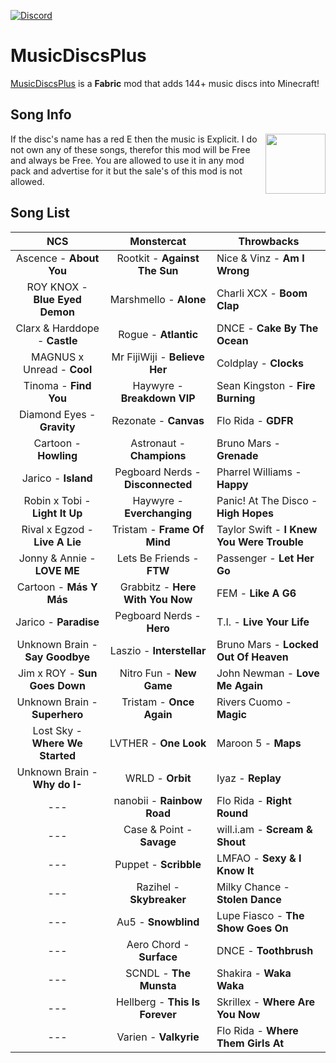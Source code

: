 [![Discord](https://img.shields.io/discord/733950434892447797.svg?label=&logo=discord&logoColor=ffffff&color=7389D8&labelColor=6A7EC2)](https://discord.gg/Fe4NGNQ)

# MusicDiscsPlus

 [MusicDiscsPlus](https://minecraft.curseforge.com/projects/MusicDiscsPlus) is a **Fabric** mod that adds 144+ music discs into Minecraft!
 
 
## Song Info
If the disc's name has a red E then the music is Explicit. <img align="right" width="96" height="96" src="https://i.ibb.co/3NH9VSm/output-onlinepngtools.png">
I do not own any of these songs, therefor this mod will be Free and always be Free. You are allowed to use it in any mod pack and advertise for it but the sale's of this mod is not allowed.

## Song List

|               NCS               |             Monstercat            | Throwbacks                                 |
|:-------------------------------:|:---------------------------------:|--------------------------------------------|
| Ascence - **About You**         |   Rootkit - **Against The Sun**   | Nice & Vinz - **Am I Wrong**               |
| ROY KNOX - **Blue Eyed Demon**  |       Marshmello - **Alone**      | Charli XCX - **Boom Clap**                 |
| Clarx & Harddope - **Castle**   |        Rogue - **Atlantic**       | DNCE - **Cake By The Ocean**               |
| MAGNUS x Unread - **Cool**      | Mr FijiWiji - **Believe Her**     | Coldplay - **Clocks**                      |
| Tinoma - **Find You**           | Haywyre - **Breakdown VIP**       | Sean Kingston - **Fire Burning**           |
| Diamond Eyes - **Gravity**      | Rezonate - **Canvas**             | Flo Rida - **GDFR**                        |
| Cartoon - **Howling**           | Astronaut - **Champions**         | Bruno Mars - **Grenade**                   |
| Jarico - **Island**             | Pegboard Nerds - **Disconnected** | Pharrel Williams - **Happy**               |
| Robin x Tobi - **Light It Up**  | Haywyre - **Everchanging**        | Panic! At The Disco - **High Hopes**       |
| Rival x Egzod - **Live A Lie**  | Tristam - **Frame Of Mind**       | Taylor Swift - **I Knew You Were Trouble** |
| Jonny & Annie - **LOVE ME**     | Lets Be Friends - **FTW**         | Passenger - **Let Her Go**                 |
| Cartoon - **Más Y Más**         | Grabbitz - **Here With You Now**  | FEM - **Like A G6**                        |
| Jarico - **Paradise**           | Pegboard Nerds - **Hero**         | T.I. - **Live Your Life**                  |
| Unknown Brain - **Say Goodbye** | Laszio - **Interstellar**         | Bruno Mars - **Locked Out Of Heaven**      |
| Jim x ROY - **Sun Goes Down**   | Nitro Fun - **New Game**          | John Newman - **Love Me Again**            |
| Unknown Brain - **Superhero**   | Tristam - **Once Again**          | Rivers Cuomo - **Magic**                   |
| Lost Sky - **Where We Started** | LVTHER - **One Look**             | Maroon 5 - **Maps**                        |
| Unknown Brain - **Why do I-**   | WRLD - **Orbit**                  | Iyaz - **Replay**                          |
| ---                             | nanobii - **Rainbow Road**        | Flo Rida - **Right Round**                 |
| ---                             | Case & Point - **Savage**         | will.i.am - **Scream & Shout**             |
| ---                             | Puppet - **Scribble**             | LMFAO - **Sexy & I Know It**               |
| ---                             | Razihel - **Skybreaker**          | Milky Chance - **Stolen Dance**            |
| ---                             | Au5 - **Snowblind**               | Lupe Fiasco - **The Show Goes On**         |
| ---                             | Aero Chord - **Surface**          | DNCE - **Toothbrush**                      |
| ---                             | SCNDL - **The Munsta**            | Shakira - **Waka Waka**                    |
| ---                             | Hellberg - **This Is Forever**    | Skrillex - **Where Are You Now**           |
| ---                             | Varien - **Valkyrie**             | Flo Rida - **Where Them Girls At**         |
